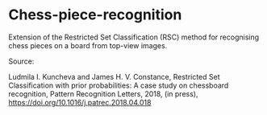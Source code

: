 # Chess-piece-recognition
Extension of the Restricted Set Classification (RSC) method for recognising chess pieces on a board from top-view images.

Source: 

Ludmila I. Kuncheva and James H. V. Constance, Restricted Set Classification with prior probabilities: A case study on chessboard recognition, Pattern Recognition Letters, 2018, (in press), https://doi.org/10.1016/j.patrec.2018.04.018

